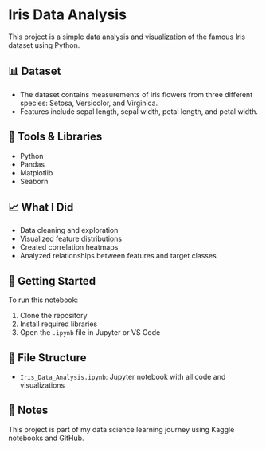 # Iris Data Analysis

This project is a simple data analysis and visualization of the famous Iris dataset using Python.

## 📊 Dataset
- The dataset contains measurements of iris flowers from three different species: Setosa, Versicolor, and Virginica.
- Features include sepal length, sepal width, petal length, and petal width.

## 🧰 Tools & Libraries
- Python
- Pandas
- Matplotlib
- Seaborn

## 📈 What I Did
- Data cleaning and exploration
- Visualized feature distributions
- Created correlation heatmaps
- Analyzed relationships between features and target classes

## 🚀 Getting Started
To run this notebook:
1. Clone the repository
2. Install required libraries
3. Open the `.ipynb` file in Jupyter or VS Code

## 📁 File Structure
- `Iris_Data_Analysis.ipynb`: Jupyter notebook with all code and visualizations

## 📌 Notes
This project is part of my data science learning journey using Kaggle notebooks and GitHub.
